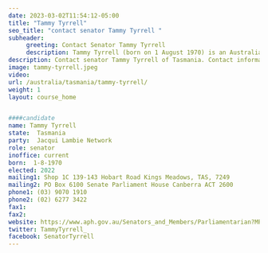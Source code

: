 ```yaml
---
date: 2023-03-02T11:54:12-05:00
title: "Tammy Tyrrell"
seo_title: "contact senator Tammy Tyrrell "
subheader:
     greeting: Contact Senator Tammy Tyrrell
     description: Tammy Tyrrell (born on 1 August 1970) is an Australian senator and a member of the Jacqui Lambie Network. She ran in the 2022 Australian federal election to represent Tasmania in the Senate, and was elected to fill the sixth vacancy.[2] Her 6-year term started on 1 July 2022
description: Contact senator Tammy Tyrrell of Tasmania. Contact information for Tammy Tyrrell includes email address, phone number, and mailing address.
image: tammy-tyrrell.jpeg
video:
url: /australia/tasmania/tammy-tyrrell/
weight: 1
layout: course_home


####candidate
name: Tammy Tyrrell
state:	Tasmania
party:	Jacqui Lambie Network
role: senator
inoffice: current
born:  1-8-1970
elected: 2022
mailing1: Shop 1C 139-143 Hobart Road Kings Meadows, TAS, 7249
mailing2: PO Box 6100 Senate Parliament House Canberra ACT 2600
phone1:	(03) 9070 1910
phone2: (02) 6277 3422
fax1:
fax2:
website: https://www.aph.gov.au/Senators_and_Members/Parliamentarian?MPID=300639
twitter: TammyTyrrell_
facebook: SenatorTyrrell
---
```

